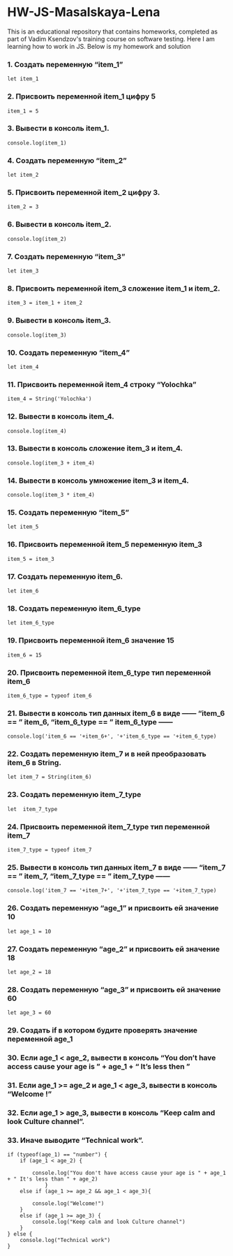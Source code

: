 # HW-JS-Masalskaya-Lena
This is an educational repository that contains homeworks, completed as part of Vadim Ksendzov's training course on software testing. Here I am learning how to work in JS. Below is my homework and solution

### 1. Создать переменную “item_1”
```
let item_1
```
### 2. Присвоить переменной item_1 цифру 5
```
item_1 = 5
```
### 3. Вывести в консоль item_1.
```
console.log(item_1)
```
### 4. Создать переменную “item_2”
```
let item_2
```
### 5. Присвоить переменной item_2 цифру 3.
```
item_2 = 3
```
### 6. Вывести в консоль item_2.
```
console.log(item_2)
```
###  7. Создать переменную “item_3”
```
let item_3
```
###  8. Присвоить переменной item_3 сложение item_1 и item_2.
```
item_3 = item_1 + item_2
```
###  9. Вывести в консоль item_3.
```
console.log(item_3)
```
### 10. Создать переменную “item_4”
```
let item_4
```
### 11. Присвоить переменной item_4 строку “Yolochka”
```
item_4 = String('Yolochka')
```
###  12. Вывести в консоль item_4.
```
console.log(item_4)
```
### 13. Вывести в консоль сложение item_3 и item_4.
```
console.log(item_3 + item_4)
```
### 14. Вывести в консоль умножение item_3 и item_4.
```
console.log(item_3 * item_4)
```
### 15. Создать переменную “item_5”
```
let item_5
```
### 16. Присвоить переменной item_5 переменную item_3
```
item_5 = item_3
```
### 17. Создать переменную item_6.
```
let item_6
```
### 18. Создать переменную item_6_type
```
let item_6_type
```
### 19. Присвоить переменной item_6 значение 15
```
item_6 = 15
```
###  20. Присвоить переменной item_6_type тип переменной item_6
```
item_6_type = typeof item_6
```
###  21. Вывести в консоль тип данных item_6 в виде ——  “item_6 == ”  item_6,  “item_6_type == ”  item_6_type ——  
```
console.log('item_6 == '+item_6+', '+'item_6_type == '+item_6_type)
```
### 22. Создать переменную item_7 и в ней преобразовать item_6 в String.
```
let item_7 = String(item_6)
```
### 23. Создать переменную item_7_type
```
let  item_7_type
```
### 24. Присвоить переменной item_7_type тип переменной item_7
```
item_7_type = typeof item_7
```
### 25. Вывести в консоль тип данных item_7 в виде ——  “item_7 == ”  item_7,  “item_7_type == ”  item_7_type ——  
```
console.log('item_7 == '+item_7+', '+'item_7_type == '+item_7_type)
```
### 26. Создать переменную “age_1” и присвоить ей значение 10
```
let age_1 = 10
```
### 27. Создать переменную “age_2” и присвоить ей значение 18
```
let age_2 = 18
```
### 28. Создать переменную “age_3” и присвоить ей значение 60
```
let age_3 = 60
```
### 29. Создать if в котором будите проверять значение переменной age_1
### 30. Если age_1 < age_2, вывести в консоль “You don’t have access cause your age is ” + age_1 + “ It’s less then ”
### 31. Если age_1 >=  age_2 и age_1 <  age_3, вывести в консоль “Welcome  !”
### 32. Если age_1  > age_3, вывести в консоль “Keep calm and look Culture channel”.
### 33. Иначе выводите “Technical work”.
```
if (typeof(age_1) == "number") {
    if (age_1 < age_2) {

        console.log("You don't have access cause your age is " + age_1 + " It's less than " + age_2)
            }
    else if (age_1 >= age_2 && age_1 < age_3){

        console.log("Welcome!")
    }
    else if (age_1 >= age_3) {
        console.log("Keep calm and look Culture channel")
    }
} else {
    console.log("Technical work")
}
```
